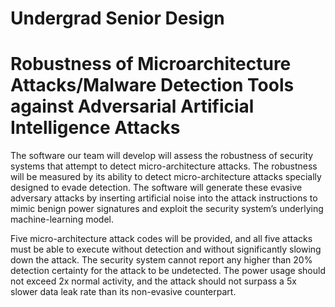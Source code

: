 # Undergrad Senior Design
# Robustness of Microarchitecture Attacks/Malware Detection Tools against Adversarial Artificial Intelligence Attacks

The software our team will develop will assess the robustness of security systems that attempt to detect micro-architecture attacks. The robustness will be measured by its ability to detect micro-architecture attacks specially designed to evade detection. The software will generate these evasive adversary attacks by inserting artificial noise into the attack instructions to mimic benign power signatures and exploit the security system’s underlying machine-learning model.

Five micro-architecture attack codes will be provided, and all five attacks must be able to execute without detection and without significantly slowing down the attack. The security system cannot report any higher than 20% detection certainty for the attack to be undetected. The power usage should not exceed 2x normal activity, and the attack should not surpass a 5x slower data leak rate than its non-evasive counterpart.
